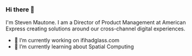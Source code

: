 ### Hi there 👋
I'm Steven Mautone.
I am a Director of Product Management at American Express creating solutions around our cross-channel digital experiences.

- 🔭 I’m currently working on ifihadglass.com
- 🌱 I’m currently learning about Spatial Computing

<!-- - 👯 I’m looking to collaborate on ...
- 🤔 I’m looking for help with ...
- 💬 Ask me about ...
- 📫 How to reach me: ...
- 😄 Pronouns: ...
- ⚡ Fun fact: ... -->
